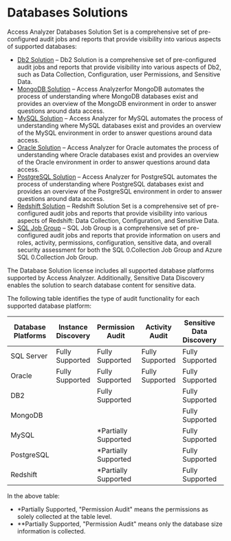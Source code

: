 # Databases Solutions

Access Analyzer Databases Solution Set is a comprehensive set of pre-configured audit jobs and reports that provide visibility into various aspects of supported databases:

- [Db2 Solution](/docs/product_docs/accessanalyzer/accessanalyzer/enterpriseauditor/solutions/databases/db2/overview.md) – Db2 Solution is a comprehensive set of pre-configured audit jobs and reports that provide visibility into various aspects of Db2, such as Data Collection, Configuration, user Permissions, and Sensitive Data.
- [MongoDB Solution](/docs/product_docs/accessanalyzer/accessanalyzer/enterpriseauditor/solutions/databases/mongodb/overview.md) – Access Analyzerfor MongoDB automates the process of understanding where MongoDB databases exist and provides an overview of the MongoDB environment in order to answer questions around data access.
- [MySQL Solution](/docs/product_docs/accessanalyzer/accessanalyzer/enterpriseauditor/solutions/databases/mysql/overview.md) – Access Analyzer for MySQL automates the process of understanding where MySQL databases exist and provides an overview of the MySQL environment in order to answer questions around data access.
- [Oracle Solution](/docs/product_docs/accessanalyzer/accessanalyzer/enterpriseauditor/solutions/databases/oracle/overview.md) – Access Analyzer for Oracle automates the process of understanding where Oracle databases exist and provides an overview of the Oracle environment in order to answer questions around data access.
- [PostgreSQL Solution](/docs/product_docs/accessanalyzer/accessanalyzer/enterpriseauditor/solutions/databases/postgresql/overview.md) – Access Analyzer for PostgreSQL automates the process of understanding where PostgreSQL databases exist and provides an overview of the PostgreSQL environment in order to answer questions around data access.
- [Redshift Solution](/docs/product_docs/accessanalyzer/accessanalyzer/enterpriseauditor/solutions/databases/redshift/overview.md) – Redshift Solution Set is a comprehensive set of pre-configured audit jobs and reports that provide visibility into various aspects of Redshift: Data Collection, Configuration, and Sensitive Data.
- [SQL Job Group](/docs/product_docs/accessanalyzer/accessanalyzer/enterpriseauditor/solutions/databases/sql/overview.md) – SQL Job Group is a comprehensive set of pre-configured audit jobs and reports that provide information on users and roles, activity, permissions, configuration, sensitive data, and overall security assessment for both the SQL 0.Collection Job Group and Azure SQL 0.Collection Job Group.

The Database Solution license includes all supported database platforms supported by Access Analyzer. Additionally, Sensitive Data Discovery enables the solution to search database content for sensitive data.

The following table identifies the type of audit functionality for each supported database platform:

| Database Platforms | Instance Discovery | Permission Audit | Activity Audit | Sensitive Data Discovery | Configuration Audit |
| --- | --- | --- | --- | --- | --- |
| SQL Server | Fully Supported | Fully Supported | Fully Supported | Fully Supported | Fully Supported |
| Oracle | Fully Supported | Fully Supported | Fully Supported | Fully Supported | Fully Supported |
| DB2 |  | Fully Supported |  | Fully Supported | \*\*Partially Supported |
| MongoDB |  |  |  | Fully Supported | \*\*Partially Supported |
| MySQL |  | \*Partially Supported |  | Fully Supported | \*\*Partially Supported |
| PostgreSQL |  | \*Partially Supported |  | Fully Supported | \*\*Partially Supported |
| Redshift |  | \*Partially Supported |  | Fully Supported | \*\*Partially Supported |

In the above table:

- \*Partially Supported, "Permission Audit" means the permissions as solely collected at the table level.
- \*\*Partially Supported, "Permission Audit" means only the database size information is collected.
